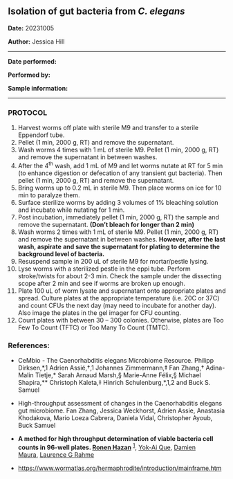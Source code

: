 ﻿## Isolation of gut bacteria from *C. elegans*
 
**Date:** 20231005

**Author:** Jessica Hill

---

**Date performed:**

**Performed by:**

**Sample information:**

---

### PROTOCOL
1. Harvest worms off plate with sterile M9 and transfer to a sterile Eppendorf tube.
2. Pellet (1 min, 2000 g, RT) and remove the supernatant. 
3. Wash worms 4 times with 1 mL of sterile M9. Pellet (1 min, 2000 g, RT) and remove the supernatant in between washes. 
4. After the 4<sup>th</sup> wash, add 1 mL of M9 and let worms nutate at RT for 5 min (to enhance digestion or defecation of any transient gut bacteria). Then pellet (1 min, 2000 g, RT) and remove the supernatant.
5. Bring worms up to 0.2 mL in sterile M9. Then place worms on ice for 10 min to paralyze them. 
6. Surface sterilize worms by adding 3 volumes of 1% bleaching solution and incubate while nutating for 1 min. 
7. Post incubation, immediately pellet (1 min, 2000 g, RT) the sample and remove the supernatant. **(Don’t bleach for longer than 2 min)**
8. Wash worms 2 times with 1 mL of sterile M9. Pellet (1 min, 2000 g, RT) and remove the supernatant in between washes. **However, after the last wash, aspirate** **and save the supernatant for plating to determine the background level of bacteria.** 
9. Resuspend sample in 200 uL of sterile M9 for mortar/pestle lysing. 
10. Lyse worms with a sterilized pestle in the eppi tube. Perform stroke/twists for about 2-3 min. Check the sample under the dissecting scope after 2 min and see if worms are broken up enough.  
11. Plate 100 uL of worm lysate and supernatant onto appropriate plates and spread. Culture plates at the appropriate temperature (i.e. 20C or 37C) and count CFUs the next day (may need to incubate for another day). Also image the plates in the gel imager for CFU counting. 
12. Count plates with between 30 – 300 colonies. Otherwise, plates are Too Few To Count (TFTC) or Too Many To Count (TMTC).  

### References:
- CeMbio - The Caenorhabditis elegans Microbiome Resource. Philipp Dirksen,\*,1 Adrien Assié,†,1 Johannes Zimmermann,‡ Fan Zhang,† Adina-Malin Tietje,\* Sarah Arnaud Marsh,§ Marie-Anne Félix,§ Michael Shapira,\*\* Christoph Kaleta,‡ Hinrich Schulenburg,\*,1,2 and Buck S. Samuel

- High-throughput assessment of changes in the Caenorhabditis elegans gut microbiome. Fan Zhang, Jessica Weckhorst, Adrien Assie, Anastasia Khodakova, Mario Loeza Cabrera, Daniela Vidal, Christopher Ayoub, Buck Samuel

- **A method for high throughput determination of viable bacteria cell counts in 96-well plates. [Ronen Hazan](https://pubmed.ncbi.nlm.nih.gov/?term=Hazan+R&cauthor_id=23148795)** <sup>[1</sup>](https://pubmed.ncbi.nlm.nih.gov/23148795/#affiliation-1 "Department of Surgery, Harvard Medical School and Massachusetts General Hospital, Boston, MA 02114, USA.")</sup>, [Yok-Ai Que](https://pubmed.ncbi.nlm.nih.gov/?term=Que+YA&cauthor_id=23148795), [Damien Maura](https://pubmed.ncbi.nlm.nih.gov/?term=Maura+D&cauthor_id=23148795), [Laurence G Rahme](https://pubmed.ncbi.nlm.nih.gov/?term=Rahme+LG&cauthor_id=23148795)

- <https://www.wormatlas.org/hermaphrodite/introduction/mainframe.htm>
